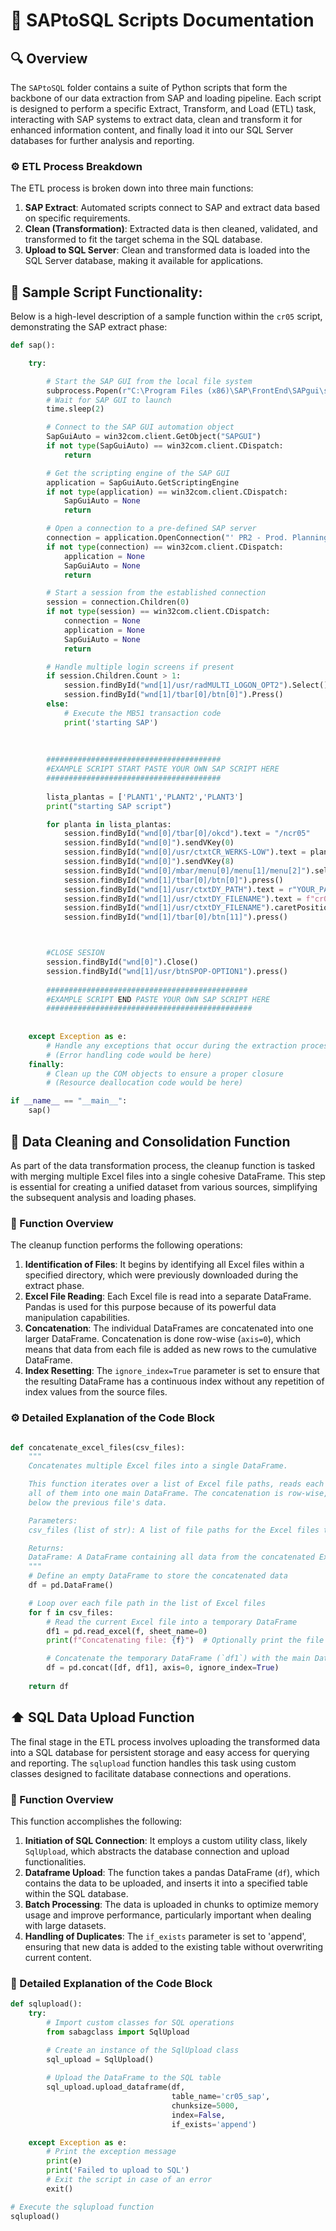 # :file_folder: SAPtoSQL Scripts Documentation

## :mag: Overview
The `SAPtoSQL` folder contains a suite of Python scripts that form the backbone of our data extraction from SAP and loading pipeline. Each script is designed to perform a specific Extract, Transform, and Load (ETL) task, interacting with SAP systems to extract data, clean and transform it for enhanced information content, and finally load it into our SQL Server databases for further analysis and reporting.

### :gear: ETL Process Breakdown
The ETL process is broken down into three main functions:

1. **SAP Extract**: Automated scripts connect to SAP and extract data based on specific requirements.
2. **Clean (Transformation)**: Extracted data is then cleaned, validated, and transformed to fit the target schema in the SQL database.
3. **Upload to SQL Server**: Clean and transformed data is loaded into the SQL Server database, making it available for applications.

## :microscope: Sample Script Functionality: 
Below is a high-level description of a sample function within the `cr05` script, demonstrating the SAP extract phase:

```python
def sap():

    try:

        # Start the SAP GUI from the local file system
        subprocess.Popen(r"C:\Program Files (x86)\SAP\FrontEnd\SAPgui\saplogon.exe")
        # Wait for SAP GUI to launch
        time.sleep(2)

        # Connect to the SAP GUI automation object
        SapGuiAuto = win32com.client.GetObject("SAPGUI")
        if not type(SapGuiAuto) == win32com.client.CDispatch:
            return

        # Get the scripting engine of the SAP GUI
        application = SapGuiAuto.GetScriptingEngine
        if not type(application) == win32com.client.CDispatch:
            SapGuiAuto = None
            return

        # Open a connection to a pre-defined SAP server
        connection = application.OpenConnection("' PR2 - Prod. Planning/Quality - Automatic Logon", True)
        if not type(connection) == win32com.client.CDispatch:
            application = None
            SapGuiAuto = None
            return

        # Start a session from the established connection
        session = connection.Children(0)
        if not type(session) == win32com.client.CDispatch:
            connection = None
            application = None
            SapGuiAuto = None
            return

        # Handle multiple login screens if present
        if session.Children.Count > 1:
            session.findById("wnd[1]/usr/radMULTI_LOGON_OPT2").Select()
            session.findById("wnd[1]/tbar[0]/btn[0]").Press()
        else:
            # Execute the MB51 transaction code
            print('starting SAP')
            
            
            
        #######################################
        #EXAMPLE SCRIPT START PASTE YOUR OWN SAP SCRIPT HERE
        #######################################
        
        lista_plantas = ['PLANT1','PLANT2','PLANT3']
        print("starting SAP script")

        for planta in lista_plantas:
            session.findById("wnd[0]/tbar[0]/okcd").text = "/ncr05"
            session.findById("wnd[0]").sendVKey(0)
            session.findById("wnd[0]/usr/ctxtCR_WERKS-LOW").text = planta
            session.findById("wnd[0]").sendVKey(8)
            session.findById("wnd[0]/mbar/menu[0]/menu[1]/menu[2]").select()
            session.findById("wnd[1]/tbar[0]/btn[0]").press()
            session.findById("wnd[1]/usr/ctxtDY_PATH").text = r"YOUR_PATH"
            session.findById("wnd[1]/usr/ctxtDY_FILENAME").text = f"cr05_{planta}.txt"
            session.findById("wnd[1]/usr/ctxtDY_FILENAME").caretPosition = 8
            session.findById("wnd[1]/tbar[0]/btn[11]").press()



        #CLOSE SESION
        session.findById("wnd[0]").Close()
        session.findById("wnd[1]/usr/btnSPOP-OPTION1").press()
   
        #############################################
        #EXAMPLE SCRIPT END PASTE YOUR OWN SAP SCRIPT HERE
        ##############################################
        
        
    except Exception as e:
        # Handle any exceptions that occur during the extraction process
        # (Error handling code would be here)
    finally:
        # Clean up the COM objects to ensure a proper closure
        # (Resource deallocation code would be here)

if __name__ == "__main__":
    sap()

```
## :broom: Data Cleaning and Consolidation Function

As part of the data transformation process, the cleanup function is tasked with merging multiple Excel files into a single cohesive DataFrame. This step is essential for creating a unified dataset from various sources, simplifying the subsequent analysis and loading phases.

### :page_with_curl: Function Overview

The cleanup function performs the following operations:

1. **Identification of Files**: It begins by identifying all Excel files within a specified directory, which were previously downloaded during the extract phase.
2. **Excel File Reading**: Each Excel file is read into a separate DataFrame. Pandas is used for this purpose because of its powerful data manipulation capabilities.
3. **Concatenation**: The individual DataFrames are concatenated into one larger DataFrame. Concatenation is done row-wise (`axis=0`), which means that data from each file is added as new rows to the cumulative DataFrame.
4. **Index Resetting**: The `ignore_index=True` parameter is set to ensure that the resulting DataFrame has a continuous index without any repetition of index values from the source files.

### :gear: Detailed Explanation of the Code Block

```python

def concatenate_excel_files(csv_files):
    """
    Concatenates multiple Excel files into a single DataFrame.

    This function iterates over a list of Excel file paths, reads each file into a temporary DataFrame, and then concatenates
    all of them into one main DataFrame. The concatenation is row-wise, which means that the data from each file is added
    below the previous file's data.

    Parameters:
    csv_files (list of str): A list of file paths for the Excel files to be concatenated.

    Returns:
    DataFrame: A DataFrame containing all data from the concatenated Excel files.
    """
    # Define an empty DataFrame to store the concatenated data
    df = pd.DataFrame()

    # Loop over each file path in the list of Excel files
    for f in csv_files:
        # Read the current Excel file into a temporary DataFrame
        df1 = pd.read_excel(f, sheet_name=0)
        print(f"Concatenating file: {f}")  # Optionally print the file path for confirmation

        # Concatenate the temporary DataFrame (`df1`) with the main DataFrame (`df`)
        df = pd.concat([df, df1], axis=0, ignore_index=True)
    
    return df
```


## :arrow_up: SQL Data Upload Function

The final stage in the ETL process involves uploading the transformed data into a SQL database for persistent storage and easy access for querying and reporting. The `sqlupload` function handles this task using custom classes designed to facilitate database connections and operations.

### :page_facing_up: Function Overview

This function accomplishes the following:

1. **Initiation of SQL Connection**: It employs a custom utility class, likely `SqlUpload`, which abstracts the database connection and upload functionalities.
2. **Dataframe Upload**: The function takes a pandas DataFrame (`df`), which contains the data to be uploaded, and inserts it into a specified table within the SQL database.
3. **Batch Processing**: The data is uploaded in chunks to optimize memory usage and improve performance, particularly important when dealing with large datasets.
4. **Handling of Duplicates**: The `if_exists` parameter is set to 'append', ensuring that new data is added to the existing table without overwriting current content.

### :wrench: Detailed Explanation of the Code Block

```python
def sqlupload():
    try:
        # Import custom classes for SQL operations
        from sabagclass import SqlUpload

        # Create an instance of the SqlUpload class
        sql_upload = SqlUpload()
        
        # Upload the DataFrame to the SQL table
        sql_upload.upload_dataframe(df,
                                    table_name='cr05_sap',
                                    chunksize=5000,
                                    index=False,
                                    if_exists='append')

    except Exception as e:
        # Print the exception message
        print(e)
        print('Failed to upload to SQL')
        # Exit the script in case of an error
        exit()

# Execute the sqlupload function
sqlupload()